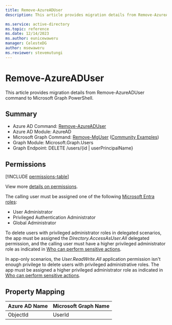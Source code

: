```yaml
---
title: Remove-AzureADUser
description: This article provides migration details from Remove-AzureADUser command to Microsoft Graph PowerShell.

ms.service: active-directory
ms.topic: reference
ms.date: 12/14/2023
ms.author: eunicewaweru
manager: CelesteDG
author: msewaweru
ms.reviewer: stevemutungi
---
```


# Remove-AzureADUser

This article provides migration details from Remove-AzureADUser command to Microsoft Graph PowerShell.

## Summary

+ Azure AD Command: [Remove-AzureADUser](/powershell/module/azuread/remove-azureaduser)
+ Azure AD Module: AzureAD
+ Microsoft Graph Command: [Remove-MgUser](/powershell/module/microsoft.graph.users/remove-mguser) ([Community Examples](https://github.com/orgs/msgraph/discussions?discussions_q=Remove-MgUser))
+ Graph Module: Microsoft.Graph.Users
+ Graph Endpoint:  DELETE /users/{id | userPrincipalName}

## Permissions

[!INCLUDE [permissions-table](~/graphref/api-reference/v1.0/includes/permissions/user-delete-permissions.md)]

View more [details on permissions](/graph/api/user-delete#permissions).

The calling user must be assigned one of the following [Microsoft Entra roles](/entra/identity/role-based-access-control/permissions-reference?toc=%2Fgraph%2Ftoc.json):

- User Administrator
- Privileged Authentication Administrator
- Global Administrator

To delete users with privileged administrator roles in delegated scenarios, the app must be assigned the *Directory.AccessAsUser.All* delegated permission, and the calling user must have a higher privileged administrator role as indicated in [Who can perform sensitive actions](/graph/api/resources/users#who-can-perform-sensitive-actions).

In app-only scenarios, the *User.ReadWrite.All* application permission isn't enough privilege to delete users with privileged administrative roles. The app must be assigned a higher privileged administrator role as indicated in [Who can perform sensitive actions](/graph/api/resources/users#who-can-perform-sensitive-actions).

## Property Mapping

|Azure AD Name|Microsoft Graph Name|
|---|---|
|ObjectId|UserId|